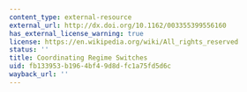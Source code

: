 ```yaml
---
content_type: external-resource
external_url: http://dx.doi.org/10.1162/003355399556160
has_external_license_warning: true
license: https://en.wikipedia.org/wiki/All_rights_reserved
status: ''
title: Coordinating Regime Switches
uid: fb133953-b196-4bf4-9d8d-fc1a75fd5d6c
wayback_url: ''
---
```

